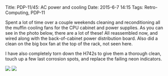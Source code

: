 Title: PDP-11/45: AC power and cooling
Date: 2015-6-7 14:15
Tags: Retro-Computing, PDP-11

Spent a lot of time over a couple weekends cleaning and reconditioning all the muffin cooling fans for the CPU cabinet and power supplies.  As you can see in the photo below, there are a lot of these!  All reassembled now, and wired along with the back-of-cabinet power distribution board.  Also did a clean on the big box fan at the top of the rack, not seen here.

I have also completely torn down the H742s to give them a thorough clean, touch up a few last corrosion spots, and replace the failing neon indicators.

[<img src='/thumbnails/pdp11/chassis-with-fans_thumbnail_tall.jpg'/>]({filename}/images/pdp11/chassis-with-fans.jpg)
[<img src='/thumbnails/pdp11/742-rebuild_thumbnail_tall.jpg'/>]({filename}/images/pdp11/742-rebuild.jpg)
